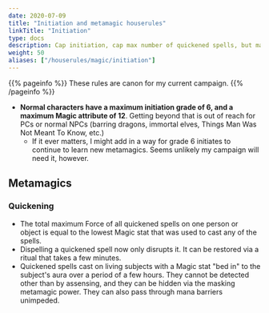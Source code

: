 ```yaml
---
date: 2020-07-09
title: "Initiation and metamagic houserules"
linkTitle: "Initiation"
type: docs
description: Cap initiation, cap max number of quickened spells, but make quickened spells more durable
weight: 50
aliases: ["/houserules/magic/initiation"]
---
```


{{% pageinfo %}} 
These rules are canon for my current campaign.
{{% /pageinfo %}}

* **Normal characters have a maximum initiation grade of 6, and a maximum Magic attribute of 12**. Getting beyond that is out of reach for PCs or normal NPCs (barring dragons, immortal elves, Things Man Was Not Meant To Know, etc.)
	* If it ever matters, I might add in a way for grade 6 initiates to continue to learn new metamagics. Seems unlikely my campaign will need it, however.


## Metamagics

### Quickening

* The total maximum Force of all quickened spells on one person or object is equal to the lowest Magic stat that was used to cast any of the spells.
* Dispelling a quickened spell now only disrupts it. It can be restored via a ritual that takes a few minutes.
* Quickened spells cast on living subjects with a Magic stat "bed in" to the subject's aura over a period of a few hours. They cannot be detected other than by assensing, and they can be hidden via the masking metamagic power. They can also pass through mana barriers unimpeded.